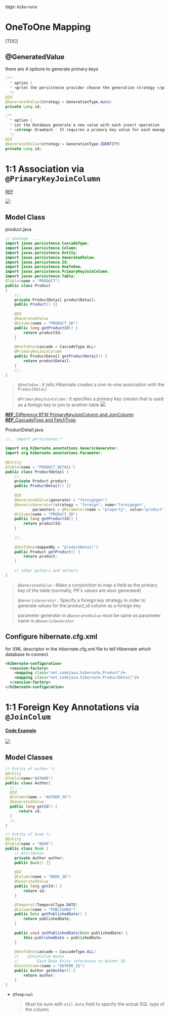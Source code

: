 ###### tags: `Hibernate`
# OneToOne Mapping
[TOC]


## @GeneratedValue

there are 4 options to generate primary keys

```java
/**
  * option 1 
  * <p>let the persistence provider choose the generation strategy </p>
  */
@Id
@GeneratedValue(strategy = GenerationType.Auto)
private Long id;

/**  
  * option 2
  * Let the Database generate a new value with each insert operation
  * <strong> Drawback : It requires a primary key value for each managed entity and therefore has to perform the insert statement immediately </strong>
  */
@Id
@GeneratedValue(strategy = GenerationType.IDENTITY)
private Long id;
```


# 1:1 Association via `@PrimaryKeyJoinColumn`
[REF](https://www.codejava.net/frameworks/hibernate/hibernate-one-to-one-association-on-primary-key-annotations-example)

![](https://i.imgur.com/qJYmIBh.png)


## Model Class
product.java 
```java
// package  ...
import javax.persistence.CascadeType;
import javax.persistence.Column;
import javax.persistence.Entity;
import javax.persistence.GeneratedValue;
import javax.persistence.Id;
import javax.persistence.OneToOne;
import javax.persistence.PrimaryKeyJoinColumn;
import javax.persistence.Table;
@Table(name = "PRODUCT")
public class Product 
{
    //..
    private ProductDetail productDetail;
    public Product() {}
    
    @Id
    @GeneratedValue
    @Column(name = "PRODUCT_ID")
    public long getProductId() {
        return productId;
    }
 
    @OneToOne(cascade = CascadeType.ALL)
    @PrimaryKeyJoinColumn
    public ProductDetail getProductDetail() {
        return productDetail;
    }
    //..
}
```
> `@OneToOne` 
> : it tells Hibernate creates a one-to-one association with the `ProductDetail`
>
> `@PrimaryKeyJoinColumn`
> : it specifies a primary key column that is used as a foreign key to join to another table
> ![](https://i.imgur.com/IX9hRG8.png)


[***REF***_Difference BTW PrimaryKeyJoinColumn and JoinColumn](https://stackoverflow.com/questions/3417097/jpa-difference-between-joincolumn-and-primarykeyjoincolumn#:~:text=The%20PrimaryKeyJoinColumn%20annotation%20is%20used,in%20which%20the%20primary%20key)  
[***REF***_CascadeType and FetchType](https://openhome.cc/Gossip/EJB3Gossip/CascadeTypeFetchType.html)  


ProductDetail.java
```java
//.. import persistence.*

import org.hibernate.annotations.GenericGenerator;
import org.hibernate.annotations.Parameter;
 
@Entity
@Table(name = "PRODUCT_DETAIL")
public class ProductDetail {
    //..
    private Product product;
    public ProductDetail() {}
 
    @Id
    @GeneratedValue(generator = "foreigngen")
    @GenericGenerator(strategy = "foreign", name="foreigngen",
            parameters = @Parameter(name = "property", value="product"))
    @Column(name = "PRODUCT_ID")
    public long getProductId() {
        return productId;
    }
 
    //.. 
    
    @OneToOne(mappedBy = "productDetail")
    public Product getProduct() {
        return product;
    }
 
    // other getters and setters
}
```

> `@GeneratedValue` 
> : Make a conjunction to map a field as the primary key of the table (normally, PK's values are atuo-generated)
>
> `@GenericGenerator` 
> : Specify a foreign key strategy in order to generate values for the product_id column as a foreign key
>
> parameter generator in `@GeneratedValue` must be same as parameter name in `@GenericGenerator`


## Configure hibernate.cfg.xml 

for XML descriptor in the hibernate.cfg.xml file to tell Hibernate which database to connect

```xml
<hibernate-configuration>
  <session-factory>
    <mapping class="net.codejava.hibernate.Product"/>
    <mapping class="net.codejava.hibernate.ProductDetail"/>
  </session-factory>
</hibernate-configuration>
```


# 1:1 Foreign Key Annotations via `@JoinColum`
#### [Code Example](https://www.codejava.net/frameworks/hibernate/hibernate-one-to-one-mapping-with-foreign-key-annotations-example)

![](https://i.imgur.com/wGtr1Dw.png)


## Model Classes
```java
/* Entity of author */
@Entity
@Table(name="AUTHOR")
public class Author{
  //....
  @Id
  @Column(name = "AUTHOR_ID")
  @GeneratedValue
  public long getId() {
      return id;
  }
  //..
}

/* Entity of book */
@Entity
@Table(name = "BOOK")
public class Book {
    // Attributes
    private Author author;
    public Book() {}
 
    @Id
    @Column(name = "BOOK_ID")
    @GeneratedValue
    public long getId() {
        return id;
    }

    @Temporal(TemporalType.DATE)
    @Column(name = "PUBLISHED")
    public Date getPublishedDate() {
        return publishedDate;
    }
 
    public void setPublishedDate(Date publishedDate) {
        this.publishedDate = publishedDate;
    }
 
    @OneToOne(cascade = CascadeType.ALL)
    //    @JoinColum means 
    //        Each Book Enity references to Author_ID
    @JoinColumn(name = "AUTHOR_ID")
    public Author getAuthor() {
        return author;
    } 
}
```
- `@Temproal`
    > Must be sure with `util.Data` field to specify the actual SQL type of the column

